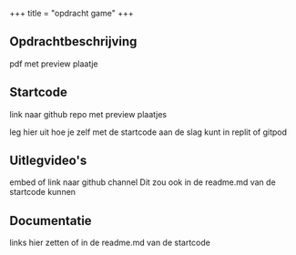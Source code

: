 +++
title = "opdracht game"
+++

## Opdrachtbeschrijving
pdf met preview plaatje

## Startcode
link naar github repo met preview plaatjes

leg hier uit hoe je zelf met de startcode aan de slag kunt in replit of gitpod

## Uitlegvideo's
embed of link naar github channel
Dit zou ook in de readme.md van de startcode kunnen

## Documentatie
links hier zetten of in de readme.md van de startcode

